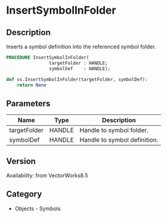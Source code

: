 # InsertSymbolInFolder

## Description
Inserts a symbol definition into the referenced symbol folder.

```pascal
PROCEDURE InsertSymbolInFolder(
				targetFolder : HANDLE;
				symbolDef    : HANDLE);
```

```python
def vs.InsertSymbolInFolder(targetFolder, symbolDef):
    return None
```

## Parameters
|Name|Type|Description|
|---|---|---|
|targetFolder|HANDLE|Handle to symbol folder.|
|symbolDef|HANDLE|Handle to symbol definition.|

## Version
Availability: from VectorWorks8.5

## Category
* Objects - Symbols

